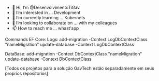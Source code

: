 - 👋 Hi, I’m @DesenvolvimentoTiGav
- 👀 I’m interested in ... Development
- 🌱 I’m currently learning ... Kubernets
- 💞️ I’m looking to collaborate on ... with my colleagues
- 📫 How to reach me ... whast'app

<!---
DesenvolvimentoTiGav/DesenvolvimentoTiGav is a ✨ special ✨ repository because its `README.md` (this file) appears on your GitHub profile.
You can click the Preview link to take a look at your changes.
--->

Commands EF Core:
Logs: add-migration -Context LogDbContextClass "nameMigration"
      update-database -Context LogDbContextClass
      
DataBase: add-migration -Context DbContextClass "nameMigration"
          update-database -Context DbContextClass
     
[Todos os projetos para a solução GavTech estão separadamente em seus proprios repositorios]
